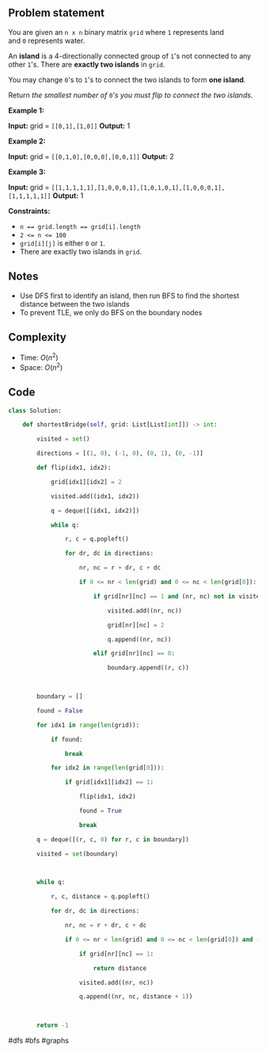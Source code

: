 ## Problem statement

You are given an `n x n` binary matrix `grid` where `1` represents land and `0` represents water.

An **island** is a 4-directionally connected group of `1`'s not connected to any other `1`'s. There are **exactly two islands** in `grid`.

You may change `0`'s to `1`'s to connect the two islands to form **one island**.

Return _the smallest number of_ `0`_'s you must flip to connect the two islands_.

**Example 1:**

**Input:** grid = `[[0,1],[1,0]]`
**Output:** 1

**Example 2:**

**Input:** grid = `[[0,1,0],[0,0,0],[0,0,1]]`
**Output:** 2

**Example 3:**

**Input:** grid = `[[1,1,1,1,1],[1,0,0,0,1],[1,0,1,0,1],[1,0,0,0,1],[1,1,1,1,1]]`
**Output:** 1

**Constraints:**

- `n == grid.length == grid[i].length`
- `2 <= n <= 100`
- `grid[i][j]` is either `0` or `1`.
- There are exactly two islands in `grid`.
## Notes

- Use DFS first to identify an island, then run BFS to find the shortest distance between the two islands
- To prevent TLE, we only do BFS on the boundary nodes
## Complexity

- Time: $O(n^{2})$
- Space: $O(n^{2})$
## Code

```python
class Solution:

    def shortestBridge(self, grid: List[List[int]]) -> int:

        visited = set()

        directions = [(1, 0), (-1, 0), (0, 1), (0, -1)]

        def flip(idx1, idx2):

            grid[idx1][idx2] = 2

            visited.add((idx1, idx2))

            q = deque([(idx1, idx2)])

            while q:

                r, c = q.popleft()

                for dr, dc in directions:

                    nr, nc = r + dr, c + dc

                    if 0 <= nr < len(grid) and 0 <= nc < len(grid[0]):

                        if grid[nr][nc] == 1 and (nr, nc) not in visited:

                            visited.add((nr, nc))

                            grid[nr][nc] = 2

                            q.append((nr, nc))

                        elif grid[nr][nc] == 0:

                            boundary.append((r, c))

  

        boundary = []

        found = False

        for idx1 in range(len(grid)):

            if found:

                break

            for idx2 in range(len(grid[0])):

                if grid[idx1][idx2] == 1:

                    flip(idx1, idx2)

                    found = True

                    break

        q = deque([(r, c, 0) for r, c in boundary])

        visited = set(boundary)

  

        while q:

            r, c, distance = q.popleft()

            for dr, dc in directions:

                nr, nc = r + dr, c + dc

                if 0 <= nr < len(grid) and 0 <= nc < len(grid[0]) and (nr, nc) not in visited:

                    if grid[nr][nc] == 1:

                        return distance

                    visited.add((nr, nc))

                    q.append((nr, nc, distance + 1))

  

        return -1
```

#dfs 
#bfs 
#graphs 